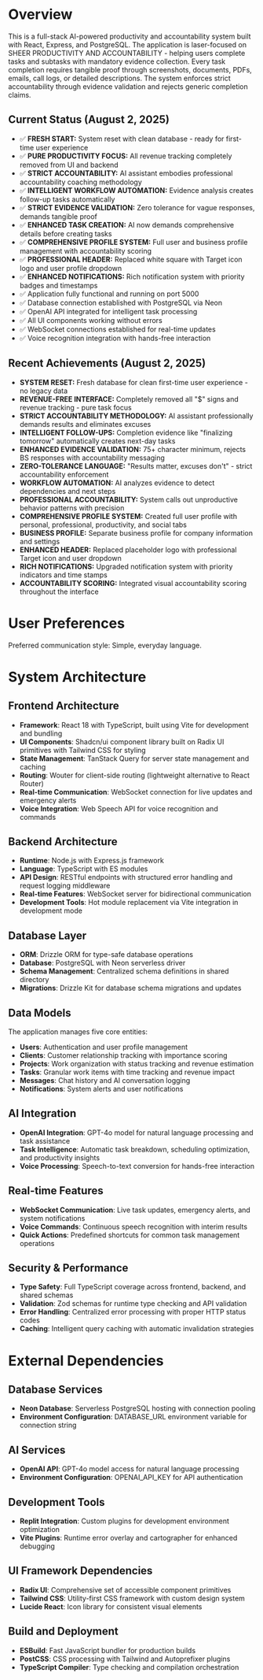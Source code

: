 # Overview

This is a full-stack AI-powered productivity and accountability system built with React, Express, and PostgreSQL. The application is laser-focused on SHEER PRODUCTIVITY AND ACCOUNTABILITY - helping users complete tasks and subtasks with mandatory evidence collection. Every task completion requires tangible proof through screenshots, documents, PDFs, emails, call logs, or detailed descriptions. The system enforces strict accountability through evidence validation and rejects generic completion claims.

## Current Status (August 2, 2025)
- ✅ **FRESH START:** System reset with clean database - ready for first-time user experience
- ✅ **PURE PRODUCTIVITY FOCUS:** All revenue tracking completely removed from UI and backend
- ✅ **STRICT ACCOUNTABILITY:** AI assistant embodies professional accountability coaching methodology
- ✅ **INTELLIGENT WORKFLOW AUTOMATION:** Evidence analysis creates follow-up tasks automatically
- ✅ **STRICT EVIDENCE VALIDATION:** Zero tolerance for vague responses, demands tangible proof
- ✅ **ENHANCED TASK CREATION:** AI now demands comprehensive details before creating tasks
- ✅ **COMPREHENSIVE PROFILE SYSTEM:** Full user and business profile management with accountability scoring
- ✅ **PROFESSIONAL HEADER:** Replaced white square with Target icon logo and user profile dropdown
- ✅ **ENHANCED NOTIFICATIONS:** Rich notification system with priority badges and timestamps
- ✅ Application fully functional and running on port 5000
- ✅ Database connection established with PostgreSQL via Neon
- ✅ OpenAI API integrated for intelligent task processing
- ✅ All UI components working without errors
- ✅ WebSocket connections established for real-time updates
- ✅ Voice recognition integration with hands-free interaction

## Recent Achievements (August 2, 2025)
- **SYSTEM RESET:** Fresh database for clean first-time user experience - no legacy data
- **REVENUE-FREE INTERFACE:** Completely removed all "$" signs and revenue tracking - pure task focus
- **STRICT ACCOUNTABILITY METHODOLOGY:** AI assistant professionally demands results and eliminates excuses
- **INTELLIGENT FOLLOW-UPS:** Completion evidence like "finalizing tomorrow" automatically creates next-day tasks
- **ENHANCED EVIDENCE VALIDATION:** 75+ character minimum, rejects BS responses with accountability messaging
- **ZERO-TOLERANCE LANGUAGE:** "Results matter, excuses don't" - strict accountability enforcement
- **WORKFLOW AUTOMATION:** AI analyzes evidence to detect dependencies and next steps
- **PROFESSIONAL ACCOUNTABILITY:** System calls out unproductive behavior patterns with precision
- **COMPREHENSIVE PROFILE SYSTEM:** Created full user profile with personal, professional, productivity, and social tabs
- **BUSINESS PROFILE:** Separate business profile for company information and settings
- **ENHANCED HEADER:** Replaced placeholder logo with professional Target icon and user dropdown
- **RICH NOTIFICATIONS:** Upgraded notification system with priority indicators and time stamps
- **ACCOUNTABILITY SCORING:** Integrated visual accountability scoring throughout the interface

# User Preferences

Preferred communication style: Simple, everyday language.

# System Architecture

## Frontend Architecture
- **Framework**: React 18 with TypeScript, built using Vite for development and bundling
- **UI Components**: Shadcn/ui component library built on Radix UI primitives with Tailwind CSS for styling
- **State Management**: TanStack Query for server state management and caching
- **Routing**: Wouter for client-side routing (lightweight alternative to React Router)
- **Real-time Communication**: WebSocket connection for live updates and emergency alerts
- **Voice Integration**: Web Speech API for voice recognition and commands

## Backend Architecture
- **Runtime**: Node.js with Express.js framework
- **Language**: TypeScript with ES modules
- **API Design**: RESTful endpoints with structured error handling and request logging middleware
- **Real-time Features**: WebSocket server for bidirectional communication
- **Development Tools**: Hot module replacement via Vite integration in development mode

## Database Layer
- **ORM**: Drizzle ORM for type-safe database operations
- **Database**: PostgreSQL with Neon serverless driver
- **Schema Management**: Centralized schema definitions in shared directory
- **Migrations**: Drizzle Kit for database schema migrations and updates

## Data Models
The application manages five core entities:
- **Users**: Authentication and user profile management
- **Clients**: Customer relationship tracking with importance scoring
- **Projects**: Work organization with status tracking and revenue estimation
- **Tasks**: Granular work items with time tracking and revenue impact
- **Messages**: Chat history and AI conversation logging
- **Notifications**: System alerts and user notifications

## AI Integration
- **OpenAI Integration**: GPT-4o model for natural language processing and task assistance
- **Task Intelligence**: Automatic task breakdown, scheduling optimization, and productivity insights
- **Voice Processing**: Speech-to-text conversion for hands-free interaction

## Real-time Features
- **WebSocket Communication**: Live task updates, emergency alerts, and system notifications
- **Voice Commands**: Continuous speech recognition with interim results
- **Quick Actions**: Predefined shortcuts for common task management operations

## Security & Performance
- **Type Safety**: Full TypeScript coverage across frontend, backend, and shared schemas
- **Validation**: Zod schemas for runtime type checking and API validation
- **Error Handling**: Centralized error processing with proper HTTP status codes
- **Caching**: Intelligent query caching with automatic invalidation strategies

# External Dependencies

## Database Services
- **Neon Database**: Serverless PostgreSQL hosting with connection pooling
- **Environment Configuration**: DATABASE_URL environment variable for connection string

## AI Services  
- **OpenAI API**: GPT-4o model access for natural language processing
- **Environment Configuration**: OPENAI_API_KEY for API authentication

## Development Tools
- **Replit Integration**: Custom plugins for development environment optimization
- **Vite Plugins**: Runtime error overlay and cartographer for enhanced debugging

## UI Framework Dependencies
- **Radix UI**: Comprehensive set of accessible component primitives
- **Tailwind CSS**: Utility-first CSS framework with custom design system
- **Lucide React**: Icon library for consistent visual elements

## Build and Deployment
- **ESBuild**: Fast JavaScript bundler for production builds
- **PostCSS**: CSS processing with Tailwind and Autoprefixer plugins
- **TypeScript Compiler**: Type checking and compilation orchestration
